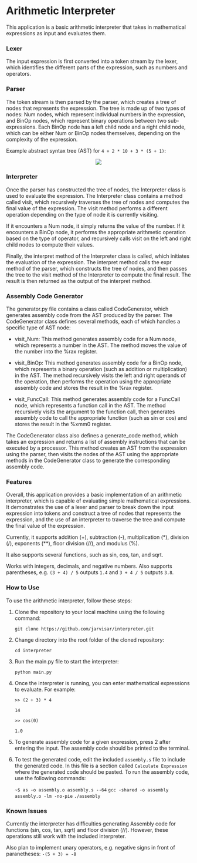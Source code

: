 # Arithmetic Interpreter
This application is a basic arithmetic interpreter that takes in mathematical expressions as input and evaluates them.

### Lexer
The input expression is first converted into a token stream by the lexer, which identifies the different parts of the expression, such as numbers and operators.

### Parser
The token stream is then parsed by the parser, which creates a tree of nodes that represents the expression. The tree is made up of two types of nodes: Num nodes, which represent individual numbers in the expression, and BinOp nodes, which represent binary operations between two sub-expressions. Each BinOp node has a left child node and a right child node, which can be either Num or BinOp nodes themselves, depending on the complexity of the expression.

Example abstract syntax tree (AST) for `4 + 2 * 10 + 3 * (5 + 1)`:

<p align="center">
  <img src="https://keleshev.com/abstract-syntax-tree-an-example-in-c/ast.svg"/>
</p>

### Interpreter
Once the parser has constructed the tree of nodes, the Interpreter class is used to evaluate the expression. The Interpreter class contains a method called visit, which recursively traverses the tree of nodes and computes the final value of the expression. The visit method performs a different operation depending on the type of node it is currently visiting.

If it encounters a Num node, it simply returns the value of the number. If it encounters a BinOp node, it performs the appropriate arithmetic operation based on the type of operator, and recursively calls visit on the left and right child nodes to compute their values.

Finally, the interpret method of the Interpreter class is called, which initiates the evaluation of the expression. The interpret method calls the expr method of the parser, which constructs the tree of nodes, and then passes the tree to the visit method of the Interpreter to compute the final result. The result is then returned as the output of the interpret method.

### Assembly Code Generator

The generator.py file contains a class called CodeGenerator, which generates assembly code from the AST produced by the parser. The CodeGenerator class defines several methods, each of which handles a specific type of AST node:

* visit_Num: This method generates assembly code for a Num node, which represents a number in the AST. The method moves the value of the number into the %rax register.

* visit_BinOp: This method generates assembly code for a BinOp node, which represents a binary operation (such as addition or multiplication) in the AST. The method recursively visits the left and right operands of the operation, then performs the operation using the appropriate assembly code and stores the result in the %rax register.

* visit_FuncCall: This method generates assembly code for a FuncCall node, which represents a function call in the AST. The method recursively visits the argument to the function call, then generates assembly code to call the appropriate function (such as sin or cos) and stores the result in the %xmm0 register.

The CodeGenerator class also defines a generate_code method, which takes an expression and returns a list of assembly instructions that can be executed by a processor. This method creates an AST from the expression using the parser, then visits the nodes of the AST using the appropriate methods in the CodeGenerator class to generate the corresponding assembly code.

### Features
Overall, this application provides a basic implementation of an arithmetic interpreter, which is capable of evaluating simple mathematical expressions. It demonstrates the use of a lexer and parser to break down the input expression into tokens and construct a tree of nodes that represents the expression, and the use of an interpreter to traverse the tree and compute the final value of the expression.

Currently, it supports addition (+), subtraction (-), multiplication (*), division (/), exponents (**), floor division (//), and modulus (%).

It also supports several functions, such as sin, cos, tan, and sqrt.

Works with integers, decimals, and negative numbers. Also supports parentheses, e.g. `(3 + 4) / 5` outputs `1.4` and `3 + 4 / 5` outputs `3.8`.

### How to Use

To use the arithmetic interpreter, follow these steps:

1. Clone the repository to your local machine using the following command:

	`git clone https://github.com/jarvisar/interpreter.git`
    
2. Change directory into the root folder of the cloned repository:

	`cd interpreter`
    
3. Run the main.py file to start the interpreter:

	`python main.py`
    
4. Once the interpreter is running, you can enter mathematical expressions to evaluate. For example:

	`>> (2 + 3) * 4`
    
    `14`
    
    
    `>> cos(0)`
    
    `1.0`
    
5. To generate assembly code for a given expression, press 2 after entering the input. The assembly code should be printed to the terminal.

6. To test the generated code, edit the included `assembly.s` file to include the generated code. In this file is a section called `Calculate Expression` where the generated code should be pasted. To run the assembly code, use the following commands:

	`~$ as -o assembly.o assembly.s --64`
	`gcc -shared -o assembly assembly.o -lm -no-pie`
	`./assembly`
     
### Known Issues

Currently the interpreter has difficulties generating Assembly code for functions (sin, cos, tan, sqrt) and floor division (//). However, these operations still work with the included interpreter.

Also plan to implement unary operators, e.g. negative signs in front of paranetheses: `-(5 + 3) = -8`
